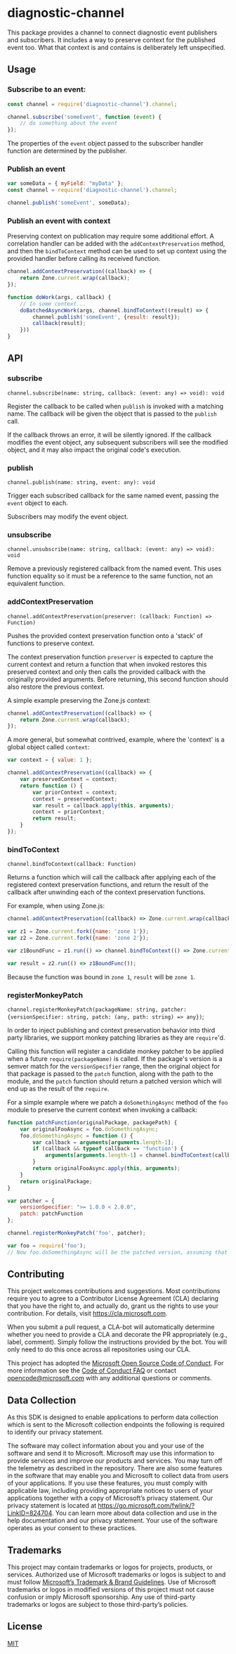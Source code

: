 # diagnostic-channel

This package provides a channel to connect diagnostic event publishers and subscribers. It includes a way to preserve context for the published event too. What that context is and contains is deliberately left unspecified.

## Usage

### Subscribe to an event:

```js
const channel = require('diagnostic-channel').channel;

channel.subscribe('someEvent', function (event) {
    // do something about the event
});
```

The properties of the `event` object passed to the subscriber handler function
are determined by the publisher.

### Publish an event

```js
var someData = { myField: "myData" };
const channel = require('diagnostic-channel').channel;

channel.publish('someEvent', someData);
```

### Publish an event with context

Preserving context on publication may require some additional effort. A
correlation handler can be added with the `addContextPreservation` method, and
then the `bindToContext` method can be used to set up context using the
provided handler before calling its received function.

```js
channel.addContextPreservation((callback) => {
    return Zone.current.wrap(callback);
});

function doWork(args, callback) {
    // In some context...
    doBatchedAsyncWork(args, channel.bindToContext((result) => {
        channel.publish('someEvent', {result: result});
        callback(result);
    }))
}
```

## API

### subscribe

`channel.subscribe(name: string, callback: (event: any) => void): void`

Register the callback to be called when `publish` is invoked with a matching name. The callback will be given the object that is passed to the `publish` call.

If the callback throws an error, it will be silently ignored. If the callback modifies the event object, any subsequent subscribers will see the modified object, and it may also impact the original code's execution.

### publish

`channel.publish(name: string, event: any): void`

Trigger each subscribed callback for the same named event, passing the `event` object to each.

Subscribers may modify the event object.

### unsubscribe

`channel.unsubscribe(name: string, callback: (event: any) => void): void`

Remove a previously registered callback from the named event. This uses function equality so it must be a reference to the same function, not an equivalent function.

### addContextPreservation

`channel.addContextPreservation(preserver: (callback: Function) => Function)`

Pushes the provided context preservation function onto a 'stack' of functions to preserve context.

The context preservation function `preserver` is expected to capture the current context and return a function that when invoked restores this preserved context and only then calls the provided callback with the originally provided arguments. Before returning, this second function should also restore the previous context.

A simple example preserving the Zone.js context:

```js
channel.addContextPreservation((callback) => {
    return Zone.current.wrap(callback);
});
```

A more general, but somewhat contrived, example, where the 'context' is a global object called `context`:

```js
var context = { value: 1 };

channel.addContextPreservation((callback) => {
    var preservedContext = context;
    return function () {
        var priorContext = context;
        context = preservedContext;
        var result = callback.apply(this, arguments);
        context = priorContext;
        return result;
    }
});
```

### bindToContext

`channel.bindToContext(callback: Function)`

Returns a function which will call the callback after applying each of the registered context preservation functions, and return the result of the callback after unwinding each of the context preservation functions.

For example, when using Zone.js:

```js
channel.addContextPreservation((callback) => Zone.current.wrap(callback));

var z1 = Zone.current.fork({name: 'zone 1'});
var z2 = Zone.current.fork({name: 'zone 2'});

var z1BoundFunc = z1.run(() => channel.bindToContext(() => Zone.current.name));

var result = z2.run(() => z1BoundFunc());
```

Because the function was bound in `zone 1`, `result` will be `zone 1`.

### registerMonkeyPatch

`channel.registerMonkeyPatch(packageName: string, patcher: {versionSpecifier: string, patch: (any, path: string) => any})`;

In order to inject publishing and context preservation behavior into third party libraries, we support monkey patching libraries as they are `require`'d.

Calling this function will register a candidate monkey patcher to be applied when a future `require(packageName)` is called. If the package's version is a semver match for the `versionSpecifier` range, then the original object for that package is passed to the `patch` function, along with the path to the module, and the `patch` function should return a patched version which will end up as the result of the `require`.

For a simple example where we patch a `doSomethingAsync` method of the `foo` module to preserve the current context when invoking a callback:

```js
function patchFunction(originalPackage, packagePath) {
    var originalFooAsync = foo.doSomethingAsync;
    foo.doSomethingAsync = function () {
        var callback = arguments[arguments.length-1];
        if (callback && typeof callback == 'function') {
            arguments[arguments.length-1] = channel.bindToContext(callback);
        }
        return originalFooAsync.apply(this, arguments);
    }
    return originalPackage;
}

var patcher = {
    versionSpecifier: ">= 1.0.0 < 2.0.0",
    patch: patchFunction
};

channel.registerMonkeyPatch('foo', patcher);

var foo = require('foo');
// Now foo.doSomethingAsync will be the patched version, assuming that the version of the foo package found by require() falls within the 1.0.0 - 2.0.0 range.
```

## Contributing

This project welcomes contributions and suggestions. Most contributions require you to
agree to a Contributor License Agreement (CLA) declaring that you have the right to,
and actually do, grant us the rights to use your contribution. For details, visit
https://cla.microsoft.com.

When you submit a pull request, a CLA-bot will automatically determine whether you need
to provide a CLA and decorate the PR appropriately (e.g., label, comment). Simply follow the
instructions provided by the bot. You will only need to do this once across all repositories using our CLA.

This project has adopted the [Microsoft Open Source Code of Conduct](https://opensource.microsoft.com/codeofconduct/).
For more information see the [Code of Conduct FAQ](https://opensource.microsoft.com/codeofconduct/faq/)
or contact [opencode@microsoft.com](mailto:opencode@microsoft.com) with any additional questions or comments.

## Data Collection

As this SDK is designed to enable applications to perform data collection which is sent to the Microsoft collection endpoints the following is required to identify our privacy statement.

The software may collect information about you and your use of the software and send it to Microsoft. Microsoft may use this information to provide services and improve our products and services. You may turn off the telemetry as described in the repository. There are also some features in the software that may enable you and Microsoft to collect data from users of your applications. If you use these features, you must comply with applicable law, including providing appropriate notices to users of your applications together with a copy of Microsoft’s privacy statement. Our privacy statement is located at https://go.microsoft.com/fwlink/?LinkID=824704. You can learn more about data collection and use in the help documentation and our privacy statement. Your use of the software operates as your consent to these practices.

## Trademarks

This project may contain trademarks or logos for projects, products, or services. Authorized use of Microsoft trademarks or logos is subject to and must follow [Microsoft’s Trademark & Brand Guidelines](https://www.microsoft.com/en-us/legal/intellectualproperty/trademarks/usage/general). Use of Microsoft trademarks or logos in modified versions of this project must not cause confusion or imply Microsoft sponsorship. Any use of third-party trademarks or logos are subject to those third-party’s policies.

## License

[MIT](LICENSE)